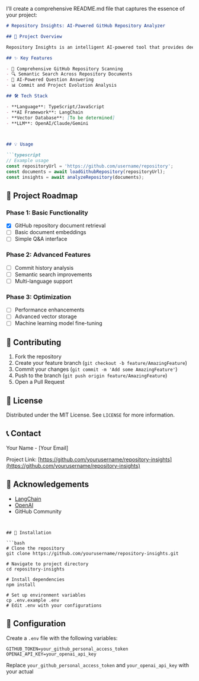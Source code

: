 I'll create a comprehensive README.md file that captures the essence of your project:

```markdown
# Repository Insights: AI-Powered GitHub Repository Analyzer

## 🚀 Project Overview

Repository Insights is an intelligent AI-powered tool that provides deep, contextual understanding of GitHub repositories through advanced retrieval and question-answering capabilities.

## ✨ Key Features

- 📂 Comprehensive GitHub Repository Scanning
- 🔍 Semantic Search Across Repository Documents
- 💬 AI-Powered Question Answering
- 📊 Commit and Project Evolution Analysis

## 🛠 Tech Stack

- **Language**: TypeScript/JavaScript
- **AI Framework**: LangChain
- **Vector Database**: [To be determined]
- **LLM**: OpenAI/Claude/Gemini



## 💡 Usage

```typescript
// Example usage
const repositoryUrl = 'https://github.com/username/repository';
const documents = await loadGithubRepository(repositoryUrl);
const insights = await analyzeRepository(documents);
```

## 🎯 Project Roadmap

### Phase 1: Basic Functionality
- [x] GitHub repository document retrieval
- [ ] Basic document embeddings
- [ ] Simple Q&A interface

### Phase 2: Advanced Features
- [ ] Commit history analysis
- [ ] Semantic search improvements
- [ ] Multi-language support

### Phase 3: Optimization
- [ ] Performance enhancements
- [ ] Advanced vector storage
- [ ] Machine learning model fine-tuning

## 🤝 Contributing

1. Fork the repository
2. Create your feature branch (`git checkout -b feature/AmazingFeature`)
3. Commit your changes (`git commit -m 'Add some AmazingFeature'`)
4. Push to the branch (`git push origin feature/AmazingFeature`)
5. Open a Pull Request

## 📄 License

Distributed under the MIT License. See `LICENSE` for more information.

## 📞 Contact

Your Name - [Your Email]

Project Link: [https://github.com/yourusername/repository-insights](https://github.com/yourusername/repository-insights)

## 🙏 Acknowledgements

- [LangChain](https://www.langchain.com/)
- [OpenAI](https://openai.com/)
- GitHub Community
```


## 🔧 Installation

```bash
# Clone the repository
git clone https://github.com/yourusername/repository-insights.git

# Navigate to project directory
cd repository-insights

# Install dependencies
npm install

# Set up environment variables
cp .env.example .env
# Edit .env with your configurations
```

## 🚦 Configuration

Create a `.env` file with the following variables:
```
GITHUB_TOKEN=your_github_personal_access_token
OPENAI_API_KEY=your_openai_api_key
```
Replace `your_github_personal_access_token` and `your_openai_api_key` with your actual